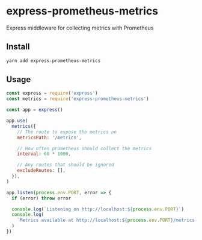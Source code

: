 # express-prometheus-metrics

Express middleware for collecting metrics with Prometheus

## Install

```sh
yarn add express-prometheus-metrics
```

## Usage

```js
const express = require('express')
const metrics = require('express-prometheus-metrics')

const app = express()

app.use(
  metrics({
    // The route to expose the metrics on
    metricsPath: '/metrics',

    // How often prometheus should collect the metrics
    interval: 60 * 1000,

    // Any routes that should be ignored
    excludeRoutes: [],
  }),
)

app.listen(process.env.PORT, error => {
  if (error) throw error

  console.log(`Listening on http://localhost:${process.env.PORT}`)
  console.log(
    `Metrics available at http://localhost:${process.env.PORT}/metrics`,
  )
})
```

